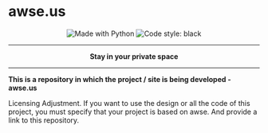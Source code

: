 # awse.us

<p align="center">
    <img alt="Made with Python" src="https://img.shields.io/badge/Made%20with-Python-%23FFD242?logo=python&logoColor=white">
    <img alt="Code style: black" src="https://img.shields.io/badge/code%20style-black-000000.svg">
</p>

****

<p align="center">
    <b>Stay in your private space</b>
</p>

****

**This is a repository in which the project / site is being developed - awse.us**

Licensing Adjustment. If you want to use the design or all the code of this project, you must specify that your project is based on awse. And provide a link to this repository.
